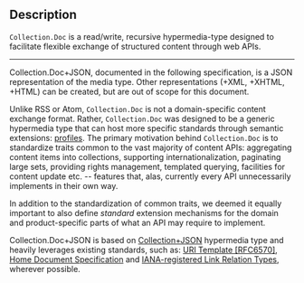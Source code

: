 ## Description

`Collection.Doc` is a read/write, recursive hypermedia-type designed to facilitate flexible exchange of structured content through web APIs.

*****

Collection.Doc+JSON, documented in the following specification, is a JSON representation of the media type. Other representations (+XML, +XHTML, +HTML) can be created, but are out of scope for this document.

Unlike RSS or Atom, `Collection.Doc` is not a domain-specific content exchange format. Rather, `Collection.Doc` was designed to be a generic hypermedia type that can host more specific standards through semantic extensions: [profiles](http://tools.ietf.org/html/rfc6906). The primary motivation behind `Collection.Doc` is to standardize traits common to the vast majority of content APIs: aggregating content items into collections, supporting internationalization, paginating large sets, providing rights management, templated querying, facilities for content update etc. -- features that, alas, currently every API unnecessarily implements in their own way. 

In addition to the standardization of common traits, we deemed it equally important to also define *standard* extension mechanisms for the domain and product-specific parts of what an API may require to implement.

Collection.Doc+JSON is based on [Collection+JSON](http://amundsen.com/media-types/collection/format/) hypermedia type and heavily leverages existing standards, such as: [URI Template [RFC6570]](http://tools.ietf.org/html/rfc6570), [Home Document Specification](http://tools.ietf.org/html/draft-nottingham-json-home-03) and [IANA-registered Link Relation Types](http://www.iana.org/assignments/link-relations/link-relations.xhtml), wherever possible.
